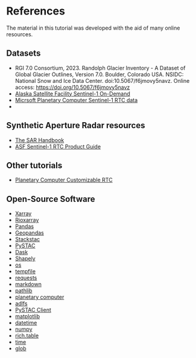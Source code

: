 # References

The material in this tutorial was developed with the aid of many online resources. 

## Datasets

- RGI 7.0 Consortium, 2023. Randolph Glacier Inventory - A Dataset of Global Glacier Outlines, Version 7.0. Boulder, Colorado USA. NSIDC: National Snow and Ice Data Center. doi:10.5067/f6jmovy5navz. Online access: https://doi.org/10.5067/f6jmovy5navz
- [Alaska Satellite Facility Sentinel-1 On-Demand](https://search.asf.alaska.edu/#/?topic=onDemand)
- [Micrsoft Planetary Computer Sentinel-1 RTC data](https://planetarycomputer.microsoft.com/dataset/sentinel-1-rtc)
- 
## Synthetic Aperture Radar resources
- [The SAR Handbook](https://ntrs.nasa.gov/api/citations/20190002563/downloads/20190002563.pdf)
- [ASF Sentinel-1 RTC Product Guide](https://hyp3-docs.asf.alaska.edu/guides/rtc_product_guide/)

## Other tutorials
- [Planetary Computer Customizable RTC](https://planetarycomputer.microsoft.com/docs/tutorials/customizable-rtc-sentinel1/)

## Open-Source Software
- [Xarray](https://docs.xarray.dev/en/stable/)
- [Rioxarray](https://corteva.github.io/rioxarray/stable/)
- [Pandas](https://pandas.pydata.org/)
- [Geopandas](https://geopandas.org/en/stable/)
- [Stackstac](https://stackstac.readthedocs.io/en/latest/)
- [PySTAC](https://pystac.readthedocs.io/en/stable/)
- [Dask](https://www.dask.org/)
- [Shapely](https://shapely.readthedocs.io/en/stable/manual.html)
- [os](https://docs.python.org/3/library/os.html)
- [tempfile](https://docs.python.org/3/library/tempfile.html)
- [requests](https://pypi.org/project/requests/)
- [markdown](https://pypi.org/project/Markdown/)
- [pathlib](https://docs.python.org/3/library/pathlib.html)
- [planetary computer](https://pypi.org/project/planetary-computer/)
- [adlfs](https://pypi.org/project/adlfs/)
- [PySTAC Client](https://pystac-client.readthedocs.io/en/stable/)
- [matplotlib](https://matplotlib.org/)
- [datetime](https://docs.python.org/3/library/datetime.html)
- [numpy](https://numpy.org/)
- [rich.table](https://rich.readthedocs.io/en/stable/tables.html)
- [time](https://docs.python.org/3/library/time.html)
- [glob](https://docs.python.org/3/library/glob.html)
